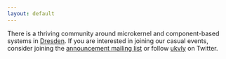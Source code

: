 ```yaml
---
layout: default
---
```


There is a thriving community around microkernel and component-based systems in
[Dresden](https://en.wikipedia.org/wiki/Dresden). If you are interested in
joining our casual events, consider joining the [announcement mailing
list](https://www.freelists.org/list/ukvly-announce) or follow
[ukvly](https://twitter.com/ukvly) on Twitter.

